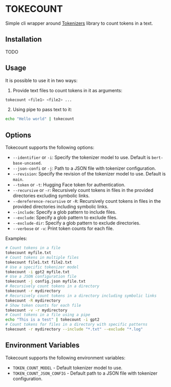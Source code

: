TOKECOUNT
=====

Simple cli wrapper around [Tokenizers](https://github.com/huggingface/tokenizers) library
to count tokens in a text.

Installation
----------------
TODO

Usage
-----
It is possible to use it in two ways:

1. Provide text files to count tokens in it as arguments:

```bash
tokecount <file1> <file2> ...
```

2. Using pipe to pass text to it:

```bash
echo "Hello world" | tokecount
```

Options
----------------

Tokecount supports the following options:

* `--identifier` or `-i`: Specify the tokenizer model to use. Default is `bert-base-uncased`.
* `--json-confi` or `-j`: Path to a JSON file with tokenizer configuration.
* `--revision`: Specify the revision of the tokenizer model to use. Default is `main`.
* `--token` or `-t`: Hugging Face token for authentication.
* `--recursive` or `-r`: Recursively count tokens in files in the provided directories excluding symbolic links.
* `--dereference-recursive` or `-R`: Recursively count tokens in files in the provided directories including symbolic
  links.
* `--include`: Specify a glob pattern to include files.
* `--exclude`: Specify a glob pattern to exclude files.
* `--exclude-dir`: Specify a glob pattern to exclude directories.
* `--verbose` or `-v`: Print token counts for each file.

Examples:

```bash
# Count tokens in a file
tokecount myfile.txt
# Count tokens in multiple files
tokecount file1.txt file2.txt
# Use a specific tokenizer model
tokecount -i gpt2 myfile.txt
# Use a JSON configuration file
tokecount -j config.json myfile.txt
# Recursively count tokens in a directory
tokecount -r mydirectory
# Recursively count tokens in a directory including symbolic links
tokecount -R mydirectory
# Show token counts for each file
tokecount -v -r mydirectory
# Count tokens in a file using a pipe
echo "This is a test" | tokecount -i gpt2
# Count tokens for files in a directory with specific patterns
tokecount -r mydirectory --include "*.txt" --exclude "*.log"
```

Environment Variables
----------------
Tokecount supports the following environment variables:
* `TOKEN_COUNT_MODEL` - Default tokenizer model to use.
* `TOKEN_COUNT_JSON_CONFIG` - Default path to a JSON file with tokenizer configuration.
